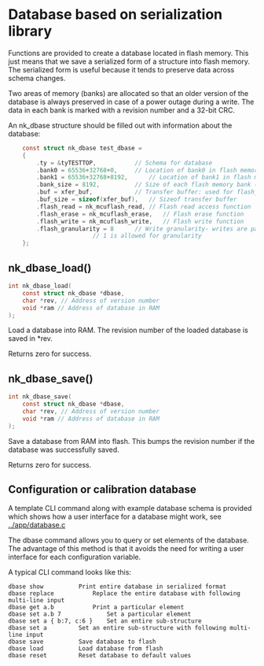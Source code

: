 # Database based on serialization library

Functions are provided to create a database located in flash memory.  This
just means that we save a serialized form of a structure into flash memory. 
The serialized form is useful because it tends to preserve data across
schema changes.

Two areas of memory (banks) are allocated so that an older version of the
database is always preserved in case of a power outage during a write.   The
data in each bank is marked with a revision number and a 32-bit CRC.

An nk_dbase structure should be filled out with information about the database:

~~~c
	const struct nk_dbase test_dbase =
	{
	    .ty = &tyTESTTOP,			// Schema for database
	    .bank0 = 65536+32768+0,		// Location of bank0 in flash memory
	    .bank1 = 65536+32768+8192,		// Location of bank1 in flash memory
	    .bank_size = 8192,			// Size of each flash memory bank (this size is used for flash_erase)
	    .buf = xfer_buf,			// Transfer buffer: used for flash_read and flash_write
	    .buf_size = sizeof(xfer_buf),	// Sizeof transfer buffer
	    .flash_read = nk_mcuflash_read,	// Flash read access function
	    .flash_erase = nk_mcuflash_erase,	// Flash erase function
	    .flash_write = nk_mcuflash_write,	// Flash write function
	    .flash_granularity = 8		// Write granularity- writes are padded so that they always a multiple of this size
						// 1 is allowed for granularity
	};
~~~

## nk_dbase_load()

~~~c
int nk_dbase_load(
	const struct nk_dbase *dbase,
	char *rev, // Address of version number
	void *ram // Address of database in RAM
);
~~~

Load a database into RAM.  The revision number of the loaded database is
saved in *rev.

Returns zero for success.

## nk_dbase_save()

~~~c
int nk_dbase_save(
	const struct nk_dbase *dbase,
	char *rev, // Address of version number
	void *ram // Address of database in RAM
);
~~~

Save a database from RAM into flash.  This bumps the revision number if the
database was successfully saved.

Returns zero for success.

## Configuration or calibration database

A template CLI command along with example database schema is provided which
shows how a user interface for a database might work, see
[../app/database.c](../app/database.c)

The dbase command allows you to query or set elements of the database.  The
advantage of this method is that it avoids the need for writing a user
interface for each configuration variable.

A typical CLI command looks like this:

	dbase show			Print entire database in serialized format
	dbase replace			Replace the entire database with following multi-line input
	dbase get a.b			Print a particular element
	dbase set a.b 7		        Set a particular element
	dbase set a { b:7, c:6 }	Set an entire sub-structure
	dbase set a			Set an entire sub-structure with following multi-line input
	dbase save			Save database to flash
	dbase load			Load database from flash
	dbase reset			Reset database to default values
